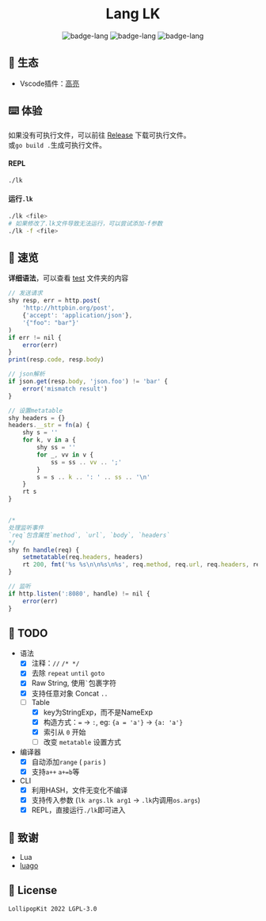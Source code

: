 <h1 align="center">Lang LK</h1>

<p align="center">
    <img alt="badge-lang" src="https://badgen.net/badge/Lang/LK/cyan">
    <img alt="badge-lang" src="https://badgen.net/badge/Lk/0.1.1/blue">
    <img alt="badge-lang" src="https://badgen.net/badge/Go/1.19/purple">
</p>

## 🌳 生态
- Vscode插件：[高亮](https://git.lolli.tech/lollipopkit/vscode-lang-lk-highlight)

## ⌨️ 体验
如果没有可执行文件，可以前往 [Release](https://github.com/LollipopKit/lang-lk/releases) 下载可执行文件。  
或`go build .`生成可执行文件。
#### REPL
`./lk`

#### 运行`.lk`
```bash
./lk <file>
# 如果修改了.lk文件导致无法运行，可以尝试添加-f参数
./lk -f <file>
```

## 📄 速览
**详细语法**，可以查看 [test](test) 文件夹的内容

```js
// 发送请求
shy resp, err = http.post(
    'http://httpbin.org/post', 
    {'accept': 'application/json'}, 
    '{"foo": "bar"}'
)
if err != nil {
    error(err)
}
print(resp.code, resp.body)

// json解析
if json.get(resp.body, 'json.foo') != 'bar' {
    error('mismatch result')
}

// 设置metatable
shy headers = {}
headers.__str = fn(a) {
    shy s = ''
    for k, v in a {
        shy ss = ''
        for _, vv in v {
            ss = ss .. vv .. ';'
        }
        s = s .. k .. ': ' .. ss .. '\n'
    }
    rt s
}


/*
处理监听事件
`req`包含属性`method`, `url`, `body`, `headers`
*/
shy fn handle(req) {
    setmetatable(req.headers, headers)
    rt 200, fmt('%s %s\n\n%s\n%s', req.method, req.url, req.headers, req.body)
}

// 监听
if http.listen(':8080', handle) != nil {
    error(err)
}
```

## 🔖 TODO
- 语法
  - [x] 注释：`//` `/* */`
  - [x] 去除 `repeat` `until` `goto`
  - [x] Raw String, 使用``` ` ```包裹字符
  - [x] 支持任意对象 Concat `..`
  - [ ] Table
    - [x] key为StringExp，而不是NameExp
    - [x] 构造方式：`=` -> `:`, eg: `{a = 'a'}` -> `{a: 'a'}`
    - [x] 索引从 `0` 开始
    - [ ] 改变 `metatable` 设置方式
- 编译器
  - [x] 自动添加`range` ( `paris` )
  - [x] 支持`a++` `a+=b`等
- CLI
  - [x] 利用HASH，文件无变化不编译
  - [x] 支持传入参数 (`lk args.lk arg1` -> `.lk`内调用`os.args`)
  - [x] REPL，直接运行`./lk`即可进入

## 💌 致谢
- Lua
- [luago](https://github.com/zxh0/luago-book)

## 📝 License
`LollipopKit 2022 LGPL-3.0`
